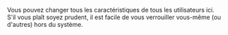 Vous pouvez changer tous les caractéristiques de tous les utilisateurs ici. S'il vous plaît soyez prudent, il est facile de vous verrouiller vous-même (ou d'autres) hors du système.
